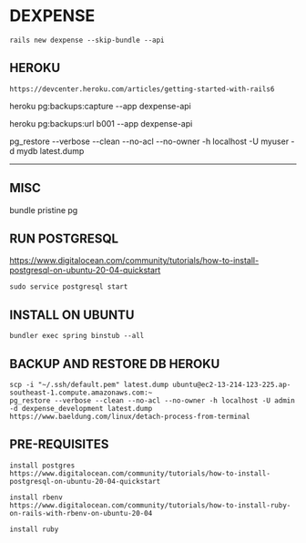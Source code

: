 # DEXPENSE

```
rails new dexpense --skip-bundle --api
```

## HEROKU

`https://devcenter.heroku.com/articles/getting-started-with-rails6`

heroku pg:backups:capture --app dexpense-api

heroku pg:backups:url b001 --app dexpense-api

pg_restore --verbose --clean --no-acl --no-owner -h localhost -U myuser -d mydb latest.dump

---

## MISC

bundle pristine pg

## RUN POSTGRESQL

https://www.digitalocean.com/community/tutorials/how-to-install-postgresql-on-ubuntu-20-04-quickstart
```
sudo service postgresql start
```


## INSTALL ON UBUNTU

```
bundler exec spring binstub --all
```

## BACKUP AND RESTORE DB HEROKU

```
scp -i "~/.ssh/default.pem" latest.dump ubuntu@ec2-13-214-123-225.ap-southeast-1.compute.amazonaws.com:~
pg_restore --verbose --clean --no-acl --no-owner -h localhost -U admin -d dexpense_development latest.dump
https://www.baeldung.com/linux/detach-process-from-terminal
```

## PRE-REQUISITES

```
install postgres
https://www.digitalocean.com/community/tutorials/how-to-install-postgresql-on-ubuntu-20-04-quickstart

install rbenv
https://www.digitalocean.com/community/tutorials/how-to-install-ruby-on-rails-with-rbenv-on-ubuntu-20-04

install ruby

```
